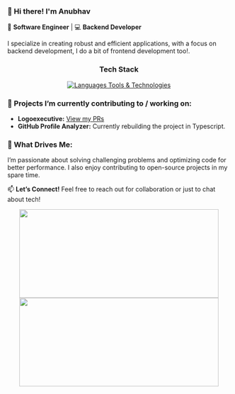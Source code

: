 ### 👋 Hi there! I'm Anubhav

🚀 **Software Engineer** | 💻 **Backend Developer**

I specialize in creating robust and efficient applications, with a focus on backend development, I do a bit of frontend development too!.

<div align="center">
  <h3>Tech Stack</h3>
</div>

<div align="center">
  <a href="">
    <img src="https://skillicons.dev/icons?i=java,js,ts,nodejs,mongodb,mysql,spring,react,vscode,jest,postman,eclipse,git,githubactions,html,css&perline=8" alt="Languages Tools & Technologies" />
  </a>
</div>

### 🔧 Projects I’m currently contributing to / working on:
- **Logoexecutive:** [View my PRs](https://github.com/TeamShiksha/logoexecutive/pulls?q=is%3Apr+is%3Aclosed+author%3ADeltaDynamo)
- **GitHub Profile Analyzer:** Currently rebuilding the project in Typescript.

### 🌟 What Drives Me:
I’m passionate about solving challenging problems and optimizing code for better performance. I also enjoy contributing to open-source projects in my spare time.

📫 **Let’s Connect!** Feel free to reach out for collaboration or just to chat about tech!

<div align="center">
  <img src="https://github-readme-stats.vercel.app/api?username=DeltaDynamo&theme=blue-green&show_icons=true&hide_border=true&count_private=true" width="450" height="200"/>
  <img src="https://github-readme-stats.vercel.app/api?username=DeltaDynamo&theme=blue-green&show_icons=true&hide_border=true&count_private=true" width="450" height="200"/>
</div>


